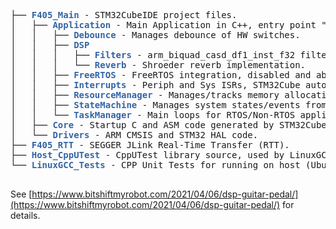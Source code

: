 
<pre>├── <font color="#3465A4"><b>F405_Main</b></font> - STM32CubeIDE project files.
│   ├── <font color="#3465A4"><b>Application</b></font> - Main Application in C++, entry point "appmain()".
│   │   ├── <font color="#3465A4"><b>Debounce</b></font> - Manages debounce of HW switches.
│   │   ├── <font color="#3465A4"><b>DSP</b></font>
│   │   │   ├── <font color="#3465A4"><b>Filters</b></font> - arm_biquad_casd_df1_inst_f32 filter using CMSIS DSP.
│   │   │   └── <font color="#3465A4"><b>Reverb</b></font> - Shroeder reverb implementation.
│   │   ├── <font color="#3465A4"><b>FreeRTOS</b></font> - FreeRTOS integration, disabled and abandoned.
│   │   ├── <font color="#3465A4"><b>Interrupts</b></font> - Periph and Sys ISRs, STM32Cube auto-gen disabled.
│   │   ├── <font color="#3465A4"><b>ResourceManager</b></font> - Manages/tracks memory allocation for system.
│   │   ├── <font color="#3465A4"><b>StateMachine</b></font> - Manages system states/events from HW/user.
│   │   └── <font color="#3465A4"><b>TaskManager</b></font> - Main loops for RTOS/Non-RTOS applications.
│   ├── <font color="#3465A4"><b>Core</b></font> - Startup C and ASM code generated by STM32CubeIDE. Calls "appmain()"
│   └── <font color="#3465A4"><b>Drivers</b></font> - ARM CMSIS and STM32 HAL code.
├── <font color="#3465A4"><b>F405_RTT</b></font> - SEGGER JLink Real-Time Transfer (RTT).
├── <font color="#3465A4"><b>Host_CppUTest</b></font> - CppUTest library source, used by LinuxGCC_Tests.
└── <font color="#3465A4"><b>LinuxGCC_Tests</b></font> - CPP Unit Tests for running on host (Ubuntu).

</pre>


See [https://www.bitshiftmyrobot.com/2021/04/06/dsp-guitar-pedal/](https://www.bitshiftmyrobot.com/2021/04/06/dsp-guitar-pedal/) for details.
